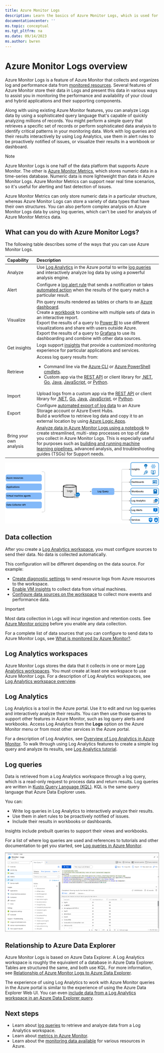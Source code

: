 ```yaml
---
title: Azure Monitor Logs
description: Learn the basics of Azure Monitor Logs, which is used for advanced analysis of monitoring data.
documentationcenter: ''
ms.topic: conceptual
ms.tgt_pltfrm: na
ms.date: 09/14/2023
ms.author: bwren
---
```


# Azure Monitor Logs overview
Azure Monitor Logs is a feature of Azure Monitor that collects and organizes log and performance data from [monitored resources](../monitor-reference.md). Several features of Azure Monitor store their data in Logs and present this data in various ways to assist you in monitoring the performance and availability of your cloud and hybrid applications and their supporting components.

Along with using existing Azure Monitor features, you can analyze Logs data by using a sophisticated query language that's capable of quickly analyzing millions of records. You might perform a simple query that retrieves a specific set of records or perform sophisticated data analysis to identify critical patterns in your monitoring data. Work with log queries and their results interactively by using Log Analytics, use them in alert rules to be proactively notified of issues, or visualize their results in a workbook or dashboard.

> [!NOTE]
> Azure Monitor Logs is one half of the data platform that supports Azure Monitor. The other is [Azure Monitor Metrics](../essentials/data-platform-metrics.md), which stores numeric data in a time-series database. Numeric data is more lightweight than data in Azure Monitor Logs. Azure Monitor Metrics can support near real time scenarios, so it's useful for alerting and fast detection of issues.
>
> Azure Monitor Metrics can only store numeric data in a particular structure, whereas Azure Monitor Logs can store a variety of data types that have their own structures. You can also perform complex analysis on Azure Monitor Logs data by using log queries, which can't be used for analysis of Azure Monitor Metrics data.

## What can you do with Azure Monitor Logs?
The following table describes some of the ways that you can use Azure Monitor Logs.

|  Capability | Description |
|:---|:---|
| Analyze | Use [Log Analytics](./log-analytics-tutorial.md) in the Azure portal to write [log queries](./log-query-overview.md) and interactively analyze log data by using a powerful analysis engine. |
| Alert | Configure a [log alert rule](../alerts/alerts-log.md) that sends a notification or takes [automated action](../alerts/action-groups.md) when the results of the query match a particular result. |
| Visualize | Pin query results rendered as tables or charts to an [Azure dashboard](../../azure-portal/azure-portal-dashboards.md).<br>Create a [workbook](../visualize/workbooks-overview.md) to combine with multiple sets of data in an interactive report. <br>Export the results of a query to [Power BI](./log-powerbi.md) to use different visualizations and share with users outside Azure.<br>Export the results of a query to [Grafana](../visualize/grafana-plugin.md) to use its dashboarding and combine with other data sources.|
| Get insights | Logs support [insights](../insights/insights-overview.md) that provide a customized monitoring experience for particular applications and services.  |
| Retrieve | Access log query results from:<ul><li>Command line via the [Azure CLI](/cli/azure/monitor/log-analytics) or [Azure PowerShell cmdlets](/powershell/module/az.operationalinsights).</li><li>Custom app via the [REST API](/rest/api/loganalytics/) or client library for [.NET](/dotnet/api/overview/azure/Monitor.Query-readme), [Go](https://pkg.go.dev/github.com/Azure/azure-sdk-for-go/sdk/monitor/azquery), [Java](/java/api/overview/azure/monitor-query-readme), [JavaScript](/javascript/api/overview/azure/monitor-query-readme), or [Python](/python/api/overview/azure/monitor-query-readme).</li></ul> |
| Import | Upload logs from a custom app via the [REST API](/azure/azure-monitor/logs/logs-ingestion-api-overview) or client library for [.NET](/dotnet/api/overview/azure/Monitor.Ingestion-readme), [Go](https://pkg.go.dev/github.com/Azure/azure-sdk-for-go/sdk/monitor/azingest), [Java](/java/api/overview/azure/monitor-ingestion-readme), [JavaScript](/javascript/api/overview/azure/monitor-ingestion-readme), or [Python](/python/api/overview/azure/monitor-ingestion-readme). |
| Export | Configure [automated export of log data](./logs-data-export.md) to an Azure Storage account or Azure Event Hubs.<br>Build a workflow to retrieve log data and copy it to an external location by using [Azure Logic Apps](../../connectors/connectors-azure-monitor-logs.md). |
| Bring your own analysis | [Analyze data in Azure Monitor Logs using a notebook](../logs/notebooks-azure-monitor-logs.md) to create streamlined, multi-step processes on top of data you collect in Azure Monitor Logs. This is especially useful for purposes such as [building and running machine learning pipelines](../logs/aiops-machine-learning.md#create-your-own-machine-learning-pipeline-on-data-in-azure-monitor-logs), advanced analysis, and troubleshooting guides (TSGs) for Support needs. |

![Diagram that shows an overview of Azure Monitor Logs.](media/data-platform-logs/logs-overview.png)

## Data collection
After you create a [Log Analytics workspace](#log-analytics-workspaces), you must configure sources to send their data. No data is collected automatically.

This configuration will be different depending on the data source. For example:

- [Create diagnostic settings](../essentials/diagnostic-settings.md) to send resource logs from Azure resources to the workspace.
- [Enable VM insights](../vm/vminsights-enable-overview.md) to collect data from virtual machines. 
- [Configure data sources on the workspace](../data-sources.md) to collect more events and performance data.

> [!IMPORTANT]
> Most data collection in Logs will incur ingestion and retention costs. See [Azure Monitor pricing](https://azure.microsoft.com/pricing/details/monitor/) before you enable any data collection.

For a complete list of data sources that you can configure to send data to Azure Monitor Logs, see [What is monitored by Azure Monitor?](../monitor-reference.md).

## Log Analytics workspaces
Azure Monitor Logs stores the data that it collects in one or more [Log Analytics workspaces](./workspace-design.md). You must create at least one workspace to use Azure Monitor Logs. For a description of Log Analytics workspaces, see [Log Analytics workspace overview](log-analytics-workspace-overview.md).

## Log Analytics 
Log Analytics is a tool in the Azure portal. Use it to edit and run log queries and interactively analyze their results. You can then use those queries to support other features in Azure Monitor, such as log query alerts and workbooks. Access Log Analytics from the **Logs** option on the Azure Monitor menu or from most other services in the Azure portal.

For a description of Log Analytics, see [Overview of Log Analytics in Azure Monitor](./log-analytics-overview.md). To walk through using Log Analytics features to create a simple log query and analyze its results, see [Log Analytics tutorial](./log-analytics-tutorial.md).

## Log queries
Data is retrieved from a Log Analytics workspace through a log query, which is a read-only request to process data and return results. Log queries are written in [Kusto Query Language (KQL)](/azure/data-explorer/kusto/query/). KQL is the same query language that Azure Data Explorer uses.

You can:

- Write log queries in Log Analytics to interactively analyze their results.
- Use them in alert rules to be proactively notified of issues.
- Include their results in workbooks or dashboards.

Insights include prebuilt queries to support their views and workbooks.

For a list of where log queries are used and references to tutorials and other documentation to get you started, see [Log queries in Azure Monitor](./log-query-overview.md).

![Screenshot that shows queries in Log Analytics.](media/data-platform-logs/log-analytics.png)

## Relationship to Azure Data Explorer
Azure Monitor Logs is based on Azure Data Explorer. A Log Analytics workspace is roughly the equivalent of a database in Azure Data Explorer. Tables are structured the same, and both use KQL. For more information, see [Relationship of Azure Monitor Logs to Azure Data Explorer](./data-platform-logs.md#relationship-to-azure-data-explorer).

The experience of using Log Analytics to work with Azure Monitor queries in the Azure portal is similar to the experience of using the Azure Data Explorer Web UI. You can even [include data from a Log Analytics workspace in an Azure Data Explorer query](/azure/data-explorer/query-monitor-data).

## Next steps

- Learn about [log queries](./log-query-overview.md) to retrieve and analyze data from a Log Analytics workspace.
- Learn about [metrics in Azure Monitor](../essentials/data-platform-metrics.md).
- Learn about the [monitoring data available](../data-sources.md) for various resources in Azure.
